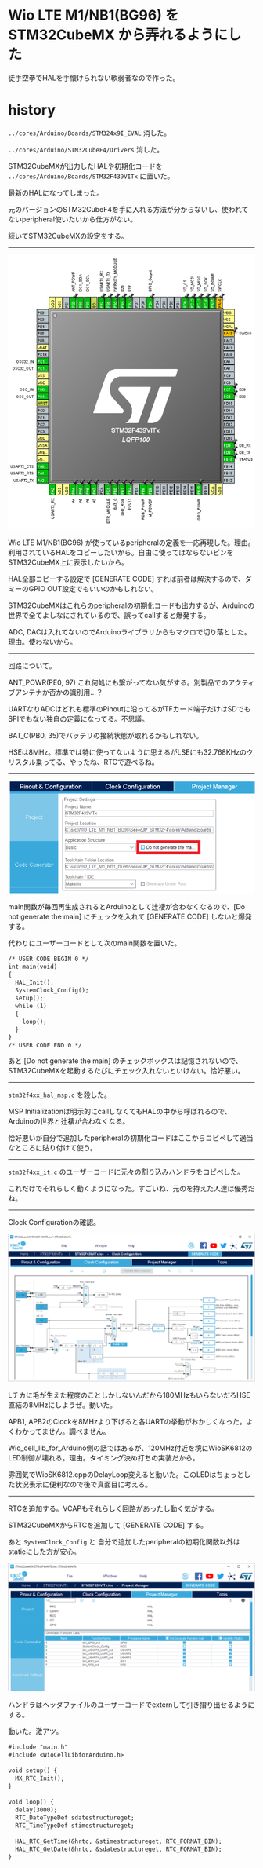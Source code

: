 # Wio LTE M1/NB1(BG96) を STM32CubeMX から弄れるようにした

徒手空拳でHALを手懐けられない軟弱者なので作った。

# history

`../cores/Arduino/Boards/STM324x9I_EVAL` 消した。

`../cores/Arduino/STM32CubeF4/Drivers` 消した。

STM32CubeMXが出力したHALや初期化コードを `../cores/Arduino/Boards/STM32F439VITx` に置いた。

最新のHALになってしまった。

元のバージョンのSTM32CubeF4を手に入れる方法が分からないし、使われてないperipheral使いたいから仕方がない。

続いてSTM32CubeMXの設定をする。

----
![](pinout.png)

Wio LTE M1/NB1(BG96) が使っているperipheralの定義を一応再現した。理由。利用されているHALをコピーしたいから。自由に使ってはならないピンをSTM32CubeMX上に表示したいから。

HAL全部コピーする設定で [GENERATE CODE] すれば前者は解決するので、ダミーのGPIO OUT設定でもいいのかもしれない。 

STM32CubeMXはこれらのperipheralの初期化コードも出力するが、Arduinoの世界で全てよしなにされているので、誤ってcallすると爆発する。

ADC, DACは入れてないのでArduinoライブラリからもマクロで切り落とした。理由。使わないから。

----

回路について。

ANT_POWR(PE0, 97) これ何処にも繋がってない気がする。別製品でのアクティブアンテナか否かの識別用…？

UARTなりADCはどれも標準のPinoutに沿ってるがTFカード端子だけはSDでもSPIでもない独自の定義になってる。不思議。

BAT_C(PB0, 35)でバッテリの接続状態が取れるかもしれない。

HSEは8MHz。標準では特に使ってないように思えるがLSEにも32.768KHzのクリスタル乗ってる、やったね、RTCで遊べるね。

----

![](do_not_gen_the_main_func.png)

main関数が毎回再生成されるとArduinoとして辻褄が合わなくなるので、[Do not generate the main] にチェックを入れて [GENERATE CODE] しないと爆発する。

代わりにユーザーコードとして次のmain関数を置いた。

```
/* USER CODE BEGIN 0 */
int main(void)
{
  HAL_Init();
  SystemClock_Config();
  setup();
  while (1)
  {
    loop();
  }
}
/* USER CODE END 0 */
```

あと [Do not generate the main] のチェックボックスは記憶されないので、STM32CubeMXを起動するたびにチェック入れないといけない。恰好悪い。

----

`stm32f4xx_hal_msp.c` を殺した。

MSP Initializationは明示的にcallしなくてもHALの中から呼ばれるので、Arduinoの世界と辻褄が合わなくなる。

恰好悪いが自分で追加したperipheralの初期化コードはここからコピペして適当なところに貼り付けて使う。

----

`stm32f4xx_it.c` のユーザーコードに元々の割り込みハンドラをコピペした。

これだけでそれらしく動くようになった。すごいね、元のを拵えた人達は優秀だね。

----

Clock Configurationの確認。

![](clock_configuration.png)

Lチカに毛が生えた程度のことしかしないんだから180MHzもいらないだろHSE直結の8MHzにしようぜ。動いた。

APB1, APB2のClockを8MHzより下げると各UARTの挙動がおかしくなった。よくわかってません。調べません。

Wio_cell_lib_for_Arduino側の話ではあるが、120MHz付近を境にWioSK6812のLED制御が壊れる。理由。タイミング決め打ちの実装だから。

雰囲気でWioSK6812.cppのDelayLoop変えると動いた。このLEDはちょっとした状況表示に便利なので後で真面目に考える。

----

RTCを追加する。VCAPもそれらしく回路があったし動く気がする。

STM32CubeMXからRTCを追加して [GENERATE CODE] する。

あと `SystemClock_Config` と 自分で追加したperipheralの初期化関数以外はstaticにした方が安心。

![](init_function_visibillity.png)

ハンドラはヘッダファイルのユーザーコードでexternして引き摺り出せるようにする。

動いた。激アツ。

```
#include "main.h"
#include <WioCellLibforArduino.h>

void setup() {
  MX_RTC_Init();
}

void loop() {
  delay(3000);
  RTC_DateTypeDef sdatestructureget;
  RTC_TimeTypeDef stimestructureget;

  HAL_RTC_GetTime(&hrtc, &stimestructureget, RTC_FORMAT_BIN);
  HAL_RTC_GetDate(&hrtc, &sdatestructureget, RTC_FORMAT_BIN);
}
```
